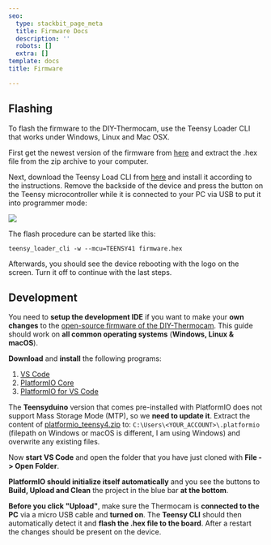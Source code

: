 ```yaml
---
seo:
  type: stackbit_page_meta
  title: Firmware Docs
  description: ''
  robots: []
  extra: []
template: docs
title: Firmware

---
```


## Flashing

To flash the firmware to the DIY-Thermocam, use the Teensy Loader CLI that works under Windows, Linux and Mac OSX.

First get the newest version of the firmware from [here](https://github.com/maxritter/diy-thermocam/releases) and extract the .hex file from the zip archive to your computer.

Next, download the Teensy Load CLI from [here](https://github.com/PaulStoffregen/teensy_loader_cli) and install it according to the instructions. Remove the backside of the device and press the button on the Teensy microcontroller while it is connected to your PC via USB to put it into programmer mode:

![](https://www.diy-thermocam.net/images/manual/flash.png)

 The flash procedure can be started like this:

```
teensy_loader_cli -w --mcu=TEENSY41 firmware.hex
```

Afterwards, you should see the device rebooting with the logo on the screen. Turn it off to continue with the last steps.

## Development

You need to **setup the development IDE** if you want to make your **own changes** to the [open-source firmware of the DIY-Thermocam](https://github.com/maxritter/diy-thermocam/tree/master/firmware). This guide should work on **all common operating systems** (**Windows, Linux & macOS**).

**Download** and **install** the following programs:

1. [VS Code](https://code.visualstudio.com/)
2. [PlatformIO Core](https://docs.platformio.org/en/latest//core/installation.html)
3. [PlatformIO for VS Code](https://platformio.org/install/ide?install=vscode)

The **Teensyduino** version that comes pre-installed with PlatformIO does not support Mass Storage Mode (MTP), so we **need to update it**. Extract the content of [platformio_teensy4.zip](3.0/other/platformio_teensy4.zip) to: `C:\Users\<YOUR_ACCOUNT>\.platformio` (filepath on Windows or macOS is different, I am using Windows) and overwrite any existing files.

Now **start VS Code** and open the folder that you have just cloned with **File -> Open Folder**. 

**PlatformIO should initialize itself automatically** and you see the buttons to **Build, Upload and Clean** the project in the blue bar **at the bottom**. 

**Before you click "Upload"**, make sure the Thermocam is **connected to the PC** via a micro USB cable and **turned on**. The **Teensy CLI** should then automatically detect it and **flash the .hex file to the board**. After a restart the changes should be present on the device.

